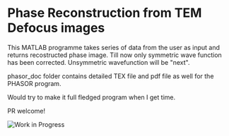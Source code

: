 # Phase Reconstruction from TEM Defocus images


This MATLAB programme takes series of data from the user as input and returns recostructed phase image. Till now only symmetric wave function has been corrected. Unsymmetric wavefunction will be "next".

phasor_doc folder contains detailed TEX file and pdf file as well for the PHASOR program.

Would try to make it full fledged program when I get time.

PR welcome!

![Work in Progress](http://imgs.xkcd.com/comics/automation.png)
